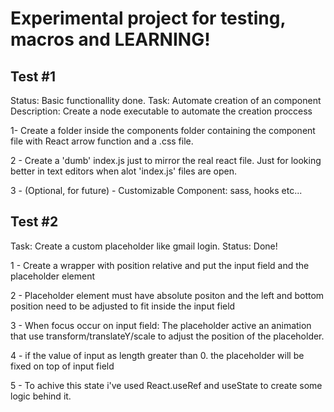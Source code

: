 # Experimental project for testing, macros and LEARNING!

## Test #1

Status: Basic functionallity done.
Task: Automate creation of an component
Description:
Create a node executable to automate the creation proccess

1- Create a folder inside the components folder containing the component file
with React arrow function and a .css file.

2 - Create a 'dumb' index.js just to mirror the real react file. Just for looking better
in text editors when alot 'index.js' files are open.

3 - (Optional, for future) - Customizable Component: sass, hooks etc...

## Test #2

Task: Create a custom placeholder like gmail login. 
Status: Done!

1 - Create a wrapper with position relative and put the input field and the placeholder element

2 - Placeholder element must have absolute positon and the left and bottom position need to be adjusted to fit inside
the input field

3 - When focus occur on input field: The placeholder active an animation that use transform/translateY/scale to adjust the position
of the placeholder.

4 - if the value of input as length greater than 0. the placeholder will be fixed on top of input field

5 - To achive this state i've used React.useRef and useState to create some logic behind it.


